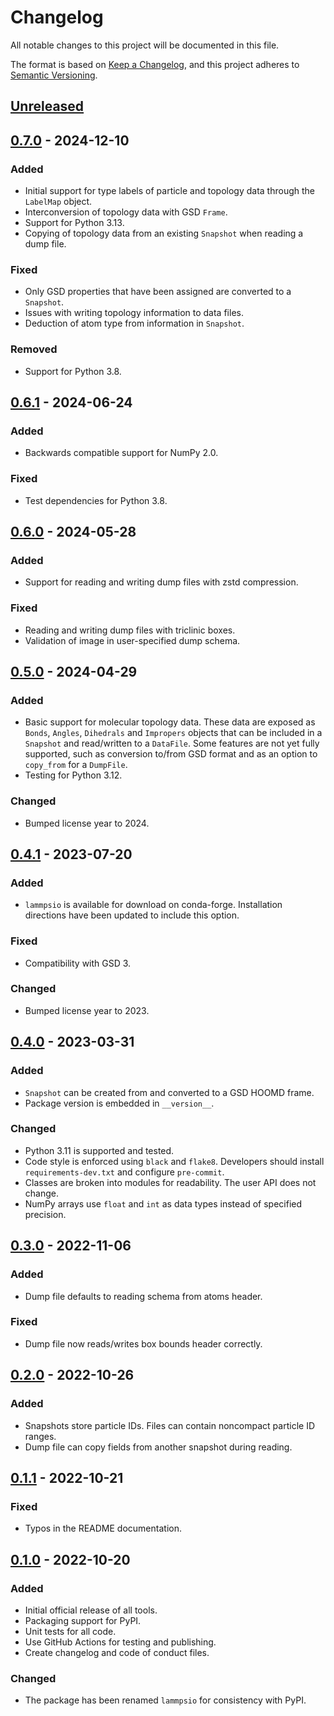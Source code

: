 # Changelog

All notable changes to this project will be documented in this file.

The format is based on [Keep a Changelog](https://keepachangelog.com/en/1.0.0/),
and this project adheres to [Semantic Versioning](https://semver.org/spec/v2.0.0.html).

## [Unreleased]

## [0.7.0] - 2024-12-10
### Added
- Initial support for type labels of particle and topology data through the
  `LabelMap` object.
- Interconversion of topology data with GSD `Frame`.
- Support for Python 3.13.
- Copying of topology data from an existing `Snapshot` when reading a dump file.

### Fixed
- Only GSD properties that have been assigned are converted to a `Snapshot`.
- Issues with writing topology information to data files.
- Deduction of atom type from information in `Snapshot`.

### Removed
- Support for Python 3.8.

## [0.6.1] - 2024-06-24
### Added
- Backwards compatible support for NumPy 2.0.

### Fixed
- Test dependencies for Python 3.8.

## [0.6.0] - 2024-05-28
### Added
- Support for reading and writing dump files with zstd compression.

### Fixed
- Reading and writing dump files with triclinic boxes.
- Validation of image in user-specified dump schema.

## [0.5.0] - 2024-04-29
### Added
- Basic support for molecular topology data. These data are exposed as `Bonds`,
`Angles`, `Dihedrals` and `Impropers` objects that can be included in a
`Snapshot` and read/written to a `DataFile`. Some features are not yet fully
supported, such as conversion to/from GSD format and as an option to `copy_from`
for a `DumpFile`.
- Testing for Python 3.12.

### Changed
- Bumped license year to 2024.

## [0.4.1] - 2023-07-20
### Added
- `lammpsio` is available for download on conda-forge. Installation directions
have been updated to include this option.

### Fixed
- Compatibility with GSD 3.

### Changed
- Bumped license year to 2023.

## [0.4.0] - 2023-03-31
### Added
- `Snapshot` can be created from and converted to a GSD HOOMD frame.
- Package version is embedded in `__version__`.

### Changed
- Python 3.11 is supported and tested.
- Code style is enforced using `black` and `flake8`. Developers should install
`requirements-dev.txt` and configure `pre-commit`.
- Classes are broken into modules for readability. The user API does not change.
- NumPy arrays use `float` and `int` as data types instead of specified precision.

## [0.3.0] - 2022-11-06
### Added
- Dump file defaults to reading schema from atoms header.

### Fixed
- Dump file now reads/writes box bounds header correctly.

## [0.2.0] - 2022-10-26
### Added
- Snapshots store particle IDs. Files can contain noncompact particle ID ranges.
- Dump file can copy fields from another snapshot during reading.

## [0.1.1] - 2022-10-21
### Fixed
- Typos in the README documentation.

## [0.1.0] - 2022-10-20
### Added
- Initial official release of all tools.
- Packaging support for PyPI.
- Unit tests for all code.
- Use GitHub Actions for testing and publishing.
- Create changelog and code of conduct files.

### Changed
- The package has been renamed `lammpsio` for consistency with PyPI.

[Unreleased]: https://github.com/mphowardlab/lammpsio/compare/v0.7.0...HEAD
[0.7.0]: https://github.com/mphowardlab/lammpsio/compare/v0.6.0...v0.7.0
[0.6.1]: https://github.com/mphowardlab/lammpsio/compare/v0.6.0...v0.6.1
[0.6.0]: https://github.com/mphowardlab/lammpsio/compare/v0.5.0...v0.6.0
[0.5.0]: https://github.com/mphowardlab/lammpsio/compare/v0.4.1...v0.5.0
[0.4.1]: https://github.com/mphowardlab/lammpsio/compare/v0.4.0...v0.4.1
[0.4.0]: https://github.com/mphowardlab/lammpsio/compare/v0.3.0...v0.4.0
[0.3.0]: https://github.com/mphowardlab/lammpsio/compare/v0.2.0...v0.3.0
[0.2.0]: https://github.com/mphowardlab/lammpsio/compare/v0.1.1...v0.2.0
[0.1.1]: https://github.com/mphowardlab/lammpsio/compare/v0.1.0...v0.1.1
[0.1.0]: https://github.com/mphowardlab/lammpsio/releases/tag/v0.1.0
